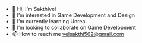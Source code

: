 - 👋 Hi, I’m Sakthivel
- 👀 I’m interested in Game Development and Design
- 🌱 I’m currently learning Unreal
- 💞️ I’m looking to collaborate on Game Development
- 📫 How to reach me velsakthi562@gmail.com

<!---
velsakthi562/velsakthi562 is a ✨ special ✨ repository because its `README.md` (this file) appears on your GitHub profile.
You can click the Preview link to take a look at your changes.
--->
